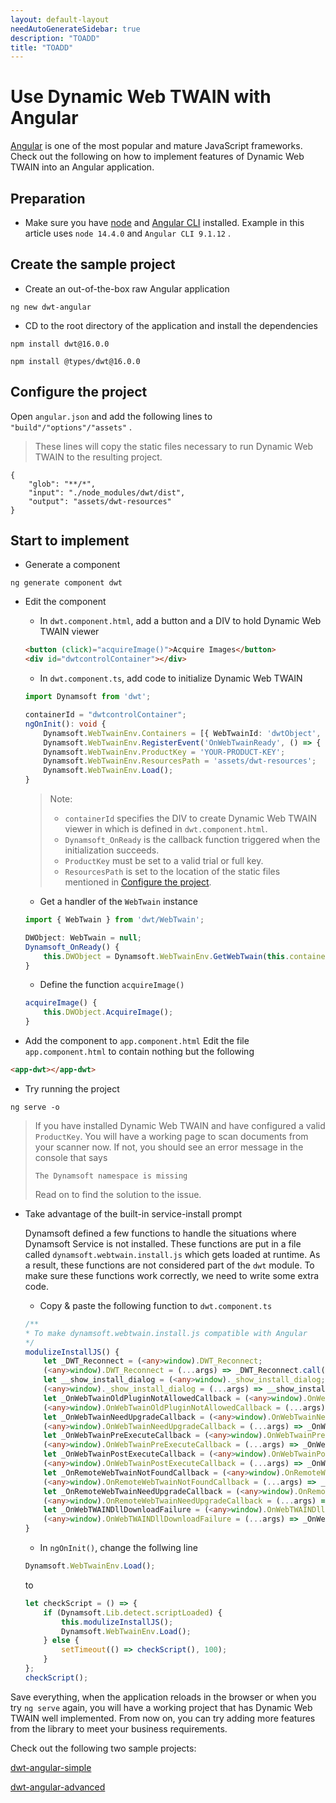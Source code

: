```yaml
---
layout: default-layout
needAutoGenerateSidebar: true
description: "TOADD"
title: "TOADD"
---
```


# Use Dynamic Web TWAIN with Angular

[Angular](https://angular.io/) is one of the most popular and mature JavaScript frameworks. Check out the following on how to implement features of Dynamic Web TWAIN into an Angular application.

## Preparation

* Make sure you have [node](https://nodejs.org/) and [Angular CLI](https://cli.angular.io/) installed. Example in this article uses `node 14.4.0` and `Angular CLI 9.1.12` .

## Create the sample project

* Create an out-of-the-box raw Angular application

``` 
ng new dwt-angular
```

* CD to the root directory of the application and install the dependencies

``` 
npm install dwt@16.0.0
```

``` 
npm install @types/dwt@16.0.0
```

## Configure the project

Open `angular.json` and add the following lines to `"build"/"options"/"assets"` .

> These lines will copy the static files necessary to run Dynamic Web TWAIN to the resulting project.

``` 
{
    "glob": "**/*",
    "input": "./node_modules/dwt/dist",
    "output": "assets/dwt-resources"
}
```

## Start to implement

* Generate a component

``` 
ng generate component dwt
```

* Edit the component

    - In `dwt.component.html`, add a button and a DIV to hold Dynamic Web TWAIN viewer

    ``` html
    <button (click)="acquireImage()">Acquire Images</button>
    <div id="dwtcontrolContainer"></div>
    ```

    - In `dwt.component.ts`, add code to initialize Dynamic Web TWAIN
    
    ``` typescript
    import Dynamsoft from 'dwt';
    ```

    ``` typescript
    containerId = "dwtcontrolContainer";
    ngOnInit(): void {
        Dynamsoft.WebTwainEnv.Containers = [{ WebTwainId: 'dwtObject', ContainerId: this.containerId, Width: '300px', Height: '400px' }];
        Dynamsoft.WebTwainEnv.RegisterEvent('OnWebTwainReady', () => { this.Dynamsoft_OnReady(); });
        Dynamsoft.WebTwainEnv.ProductKey = 'YOUR-PRODUCT-KEY';
        Dynamsoft.WebTwainEnv.ResourcesPath = 'assets/dwt-resources';
        Dynamsoft.WebTwainEnv.Load();
    }
    ```
    > Note:
    > * `containerId` specifies the DIV to create Dynamic Web TWAIN viewer in which is defined in `dwt.component.html`.
    > * `Dynamsoft_OnReady` is the callback function triggered when the initialization succeeds.
    > * `ProductKey` must be set to a valid trial or full key.
    > * `ResourcesPath` is set to the location of the static files mentioned in [Configure the project](#configuretheproject).

    - Get a handler of the `WebTwain` instance

    ``` typescript
    import { WebTwain } from 'dwt/WebTwain';
    ```

    ``` typescript
    DWObject: WebTwain = null;
    Dynamsoft_OnReady() {
        this.DWObject = Dynamsoft.WebTwainEnv.GetWebTwain(this.containerId);
    }
    ```

    - Define the function `acquireImage()`

    ``` typescript
    acquireImage() {
        this.DWObject.AcquireImage();
    }
    ```

* Add the component to `app.component.html`
Edit the file `app.component.html` to contain nothing but the following

``` html
<app-dwt></app-dwt>
```

* Try running the project

```
ng serve -o
```

> If you have installed Dynamic Web TWAIN and have configured a valid `ProductKey`. You will have a working page to scan documents from your scanner now. If not, you should see an error message in the console that says
>
> ```
> The Dynamsoft namespace is missing
> ```
>
> Read on to find the solution to the issue.

* Take advantage of the built-in service-install prompt

    Dynamsoft defined a few functions to handle the situations where Dynamsoft Service is not installed. These functions are put in a file called `dynamsoft.webtwain.install.js` which gets loaded at runtime. As a result, these functions are not considered part of the `dwt` module. To make sure these functions work correctly, we need to write some extra code.

    - Copy & paste the following function to `dwt.component.ts`

    ``` typescript
    /**
    * To make dynamsoft.webtwain.install.js compatible with Angular
    */
    modulizeInstallJS() {
        let _DWT_Reconnect = (<any>window).DWT_Reconnect;
        (<any>window).DWT_Reconnect = (...args) => _DWT_Reconnect.call({ Dynamsoft: Dynamsoft }, ...args);
        let __show_install_dialog = (<any>window)._show_install_dialog;
        (<any>window)._show_install_dialog = (...args) => __show_install_dialog.call({ Dynamsoft: Dynamsoft }, ...args);
        let _OnWebTwainOldPluginNotAllowedCallback = (<any>window).OnWebTwainOldPluginNotAllowedCallback;
        (<any>window).OnWebTwainOldPluginNotAllowedCallback = (...args) => _OnWebTwainOldPluginNotAllowedCallback.call({ Dynamsoft: Dynamsoft }, ...args);
        let _OnWebTwainNeedUpgradeCallback = (<any>window).OnWebTwainNeedUpgradeCallback;
        (<any>window).OnWebTwainNeedUpgradeCallback = (...args) => _OnWebTwainNeedUpgradeCallback.call({ Dynamsoft: Dynamsoft }, ...args);
        let _OnWebTwainPreExecuteCallback = (<any>window).OnWebTwainPreExecuteCallback;
        (<any>window).OnWebTwainPreExecuteCallback = (...args) => _OnWebTwainPreExecuteCallback.call({ Dynamsoft: Dynamsoft }, ...args);
        let _OnWebTwainPostExecuteCallback = (<any>window).OnWebTwainPostExecuteCallback;
        (<any>window).OnWebTwainPostExecuteCallback = (...args) => _OnWebTwainPostExecuteCallback.call({ Dynamsoft: Dynamsoft }, ...args);
        let _OnRemoteWebTwainNotFoundCallback = (<any>window).OnRemoteWebTwainNotFoundCallback;
        (<any>window).OnRemoteWebTwainNotFoundCallback = (...args) => _OnRemoteWebTwainNotFoundCallback.call({ Dynamsoft: Dynamsoft }, ...args);
        let _OnRemoteWebTwainNeedUpgradeCallback = (<any>window).OnRemoteWebTwainNeedUpgradeCallback;
        (<any>window).OnRemoteWebTwainNeedUpgradeCallback = (...args) => _OnRemoteWebTwainNeedUpgradeCallback.call({ Dynamsoft: Dynamsoft }, ...args);
        let _OnWebTWAINDllDownloadFailure = (<any>window).OnWebTWAINDllDownloadFailure;
        (<any>window).OnWebTWAINDllDownloadFailure = (...args) => _OnWebTWAINDllDownloadFailure.call({ Dynamsoft: Dynamsoft }, ...args);
    }
    ```

    - In `ngOnInit()`, change the follwing line

    ``` typescript
    Dynamsoft.WebTwainEnv.Load();
    ```

    to

    ``` typescript
    let checkScript = () => {
        if (Dynamsoft.Lib.detect.scriptLoaded) {
            this.modulizeInstallJS();
            Dynamsoft.WebTwainEnv.Load();
        } else {
            setTimeout(() => checkScript(), 100);
        }
    };
    checkScript();
    ```

Save everything, when the application reloads in the browser or when you try `ng serve` again, you will have a working project that has Dynamic Web TWAIN well implemented. From now on, you can try adding more features from the library to meet your business requirements.

Check out the following two sample projects:

[dwt-angular-simple](https://github.com/dynamsoft-dwt/dwt-angular-simple)

[dwt-angular-advanced](https://github.com/dynamsoft-dwt/dwt-angular-advanced)